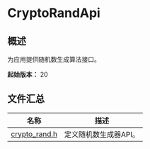 # CryptoRandApi

<!--Kit: Crypto Architecture Kit-->
<!--Subsystem: Security-->
<!--Owner: @zxz--3-->
<!--SE: @lanming-->
<!--TSE: @PAFT-->

## 概述

为应用提供随机数生成算法接口。

**起始版本：** 20

## 文件汇总

| 名称 | 描述 |
| -- | -- |
| [crypto_rand.h](capi-crypto-rand-h.md) | 定义随机数生成器API。 |
